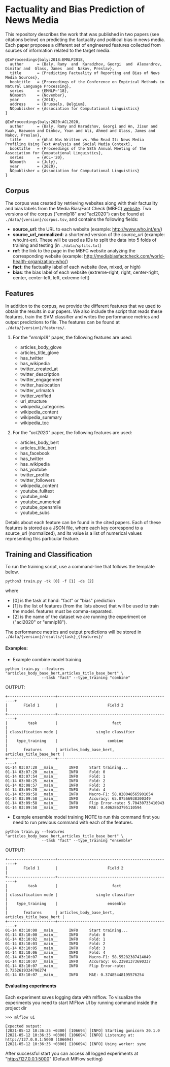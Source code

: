 # Factuality and Bias Prediction of News Media

This repository describes the work that was published in two papers (see citations below) on predicting the factuality and political bias in news media. Each paper proposes a different set of engineered features collected from sources of information related to the target media.

```
@InProceedings{baly:2018:EMNLP2018,
  author      = {Baly, Ramy  and  Karadzhov, Georgi  and  Alexandrov, Dimitar and  Glass, James  and  Nakov, Preslav},
  title       = {Predicting Factuality of Reporting and Bias of News Media Sources},
  booktitle   = {Proceedings of the Conference on Empirical Methods in Natural Language Processing},
  series      = {EMNLP~'18},
  NOmonth     = {November},
  year        = {2018},
  address     = {Brussels, Belgium},
  NOpublisher = {Association for Computational Linguistics}
}
```

```
@InProceedings{baly:2020:ACL2020,
  author      = {Baly, Ramy and Karadzhov, Georgi and An, Jisun and Kwak, Haewoon and Dinkov, Yoan and Ali, Ahmed and Glass, James and Nakov, Preslav},
  title       = {What Was Written vs. Who Read It: News Media Profiling Using Text Analysis and Social Media Context},
  booktitle   = {Proceedings of the 58th Annual Meeting of the Association for Computational Linguistics},
  series      = {ACL~'20},
  NOmonth     = {July},
  year        = {2020},
  NOpublisher = {Association for Computational Linguistics}
}
```

## Corpus
The corpus was created by retrieving websites along with their factuality and bias labels from the Media Bias/Fact Check (MBFC) [website](http://mediabiasfactcheck.com/).  Two versions of the corpus ("emnlp18" and "acl2020") can be found at `./data/{version}/corpus.tsv`, and contains the following fields:
* **source_url**: the URL to each website (example: http://www.who.int/en/)
* **source_url_normalized**: a shortened version of the *source_url* (example: who.int-en). These will be used as IDs to split the data into 5 folds of training and testing (in `./data/splits.txt`)
* **ref**: the link to the page in the MBFC website analyzing the corresponding website (example: http://mediabiasfactcheck.com/world-health-organization-who/)
* **fact**: the factuality label of each website (low, mixed, or high)
* **bias**: the bias label of each website (extreme-right, right, center-right, center, center-left, left, extreme-left)

## Features
In addition to the corpus, we provide the different features that we used to obtain the results in our papers. We also include the script that reads these features, train the SVM classifier and writes the performance metrics and output predictions to file.  The features can be found at `./data/{version}/features/`.

1. For the *"emnlp18"* paper, the following features are used:
    - articles_body_glove
    - articles_title_glove
	- has_twitter
	- has_wikipedia
	- twitter_created_at
	- twitter_description
	- twitter_engagement
    - twitter_haslocation
	- twitter_urlmatch
	- twitter_verified
	- url_structure
	- wikipedia_categories
	- wikipedia_content
	- wikipedia_summary
	- wikipedia_toc

2. For the *"acl2020"* paper, the following features are used:
	- articles_body_bert
	- articles_title_bert
	- has_facebook
	- has_twitter
	- has_wikipedia
	- has_youtube
	- twitter_profile
	- twitter_followers
	- wikipedia_content
	- youtube_fulltext
	- youtube_nela
	- youtube_numerical
	- youtube_opensmile
    - youtube_subs

Details about each feature can be found in the cited papers. Each of these features is stored as a JSON file, where each key correspond to a source_url (normalized), and its value is a list of numerical values representing this particular feature.

## Training and Classification
To run the training script, use a command-line that follows the template below.

```
python3 train.py -tk [0] -f [1] -ds [2]
```

where
* [0] is the task at hand: "fact" or "bias" prediction
* [1] is the list of features (from the lists above) that will be used to train the model. features must be comma-separated.
* [2] is the name of the dataset we are running the experiment on ("acl2020" or "emnlp18").

The performance metrics and output predictions will be stored in `./data/{version}/results/{task}_{features}/`

#### Examples:
* Example combine model training
```
python train.py --features "articles_body_base_bert,articles_title_base_bert" \
				--task "fact" --type_training "combine"
```
OUTPUT:
```
+---------------------+---------------------------------------------------+
|       Field 1       |                      Field 2                      |
+---------------------+---------------------------------------------------+
|         task        |                        fact                       |
| classification mode |                 single classifier                 |
|    type_training    |                      combine                      |
|       features      | articles_body_base_bert, articles_title_base_bert |
+---------------------+---------------------------------------------------+
01-14 03:07:20 __main__     INFO     Start training...
01-14 03:07:20 __main__     INFO     Fold: 0
01-14 03:07:54 __main__     INFO     Fold: 1
01-14 03:08:25 __main__     INFO     Fold: 2
01-14 03:08:57 __main__     INFO     Fold: 3
01-14 03:09:28 __main__     INFO     Fold: 4
01-14 03:09:58 __main__     INFO     Macro-F1: 58.820048565901054
01-14 03:09:58 __main__     INFO     Accuracy: 65.07566938300349
01-14 03:09:58 __main__     INFO     Flip Error-rate: 5.70430733410943
01-14 03:09:58 __main__     INFO     MAE: 0.4062863795110594
```

* Example ensemble model training
NOTE to run this command first you need to run previous command with each of the features.
```
python train.py --features "articles_body_base_bert,articles_title_base_bert" \
				--task "fact" --type_training "ensemble"
```
OUTPUT:
```
+---------------------+---------------------------------------------------+
|       Field 1       |                      Field 2                      |
+---------------------+---------------------------------------------------+
|         task        |                        fact                       |
| classification mode |                 single classifier                 |
|    type_training    |                      ensemble                     |
|       features      | articles_body_base_bert, articles_title_base_bert |
+---------------------+---------------------------------------------------+
01-14 03:10:00 __main__     INFO     Start training...
01-14 03:10:00 __main__     INFO     Fold: 0
01-14 03:10:02 __main__     INFO     Fold: 1
01-14 03:10:03 __main__     INFO     Fold: 2
01-14 03:10:05 __main__     INFO     Fold: 3
01-14 03:10:06 __main__     INFO     Fold: 4
01-14 03:10:07 __main__     INFO     Macro-F1: 58.55282387414049
01-14 03:10:07 __main__     INFO     Accuracy: 66.23981373690337
01-14 03:10:07 __main__     INFO     Flip Error-rate: 3.7252619324796274
01-14 03:10:07 __main__     INFO     MAE: 0.37485448195576254
```

#### Evaluating experiments
Each experiment saves logging data with mlflow. To visualize the experiments you need to start MlFlow UI by running command inside the project dir
```
>>> mlflow ui

Expected output:
[2021-05-12 10:36:35 +0300] [106694] [INFO] Starting gunicorn 20.1.0
[2021-05-12 10:36:35 +0300] [106694] [INFO] Listening at: http://127.0.0.1:5000 (106694)
[2021-05-12 10:36:35 +0300] [106694] [INFO] Using worker: sync
```

After successful start you can access all logged experiments at "http://127.0.0.1:5000" (Default MlFlow setting)